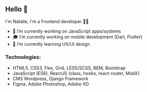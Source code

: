 ## Hello 👋

I'm Natalie, I'm a Frontend developer 👨‍💻

- 🌱 I’m currently working on JavaScript apps/systems
- 🎓 I’m currently working on mobile development (Dart, Flutter)
- 🎨 I’m currently learning UX/UI design

### Technologies:
- HTML5, CSS3, Flex, Grid, LESS/SCSS, BEM, Bootstrap
- JavaScript (ES6), ReactJS (class, hooks, react-router, MobX)
- CMS Wordpress, Django Framework
- Figma, Adobe Photoshop, Adobe XD

<!-- ### Contacts: -->
